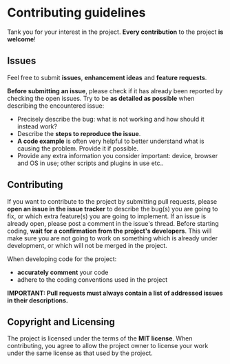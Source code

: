 # Contributing guidelines

Tank you for your interest in the project.
**Every contribution** to the project **is welcome**!

## Issues

Feel free to submit **issues**, **enhancement ideas** and **feature requests**.

**Before submitting an issue**, please check if it has already been reported by checking the open issues.
Try to be **as detailed as possible** when describing the encountered issue:

* Precisely describe the bug: what is not working and how should it instead work?
* Describe the **steps to reproduce the issue**.
* **A code example** is often very helpful to better understand what is causing the problem. Provide it if possible.
* Provide any extra information you consider important: device, browser and OS in use; other scripts and plugins in use etc..

## Contributing

If you want to contribute to the project by submitting pull requests, please **open an issue in the issue tracker** to describe the bug(s) you are going to fix, or which extra feature(s) you are going to implement. If an issue is already open, please post a comment in the issue's thread. Before starting coding, **wait for a confirmation from the project's developers**. This will make sure you are not going to work on something which is already under development, or which will not be merged in the project.

When developing code for the project:

* **accurately comment** your code
* adhere to the coding conventions used in the project

**IMPORTANT: Pull requests must always contain a list of addressed issues in their descriptions.**


## Copyright and Licensing

The project is licensed under the terms of the **MIT license**.
When contributing, you agree to allow the project owner to license your work under the same license as that used by the project.
